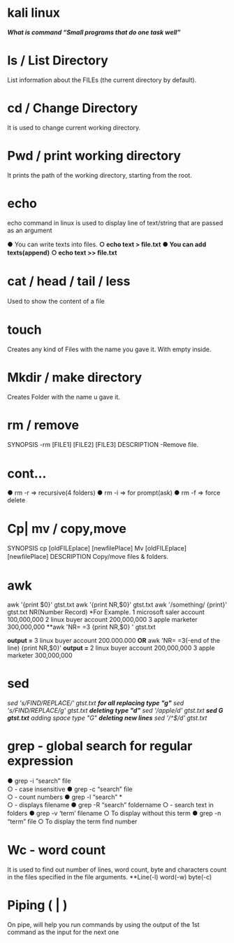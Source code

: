 # kali linux
***What is command
“Small programs that do one task well”***

# ls / List Directory
 List  information  about  the FILEs (the current directory by default).
 
# cd / Change Directory
 It is used to change current working directory. 

# Pwd / print working directory
   It prints the path of the working directory, starting from the root.


# echo
  echo command in linux is used to display line of text/string that are passed as an argument 


● You can write texts into ﬁles.
**○ echo text > ﬁle.txt** 
**● You can add texts(append)** 
**○ echo text >> ﬁle.txt**


# cat / head / tail / less
 Used to show the content of a ﬁle


# touch
Creates any kind of Files with the name you gave it. With empty inside.



# Mkdir / make directory 
Creates Folder with the name u gave it.


# rm / remove
SYNOPSIS
-rm  [FILE1] [FILE2] [FILE3]
DESCRIPTION
-Remove ﬁle.

# cont…
● rm -r   => recursive(4 folders) 
● rm -i    => for prompt(ask) 
● rm -f    => force delete


# Cp| mv  / copy,move
SYNOPSIS
       cp [oldFILEplace] [newﬁlePlace]
       Mv  [oldFILEplace] [newﬁlePlace]
DESCRIPTION
       Copy/move  ﬁles & folders.



# awk
awk '{print $0}' gtst.txt
awk '{print NR,$0}' gtst.txt
awk '/something/ {print}' gtst.txt
NR(Number Record)
*For Example.
1 microsoft saler account 100,000,000
2 linux buyer account 200,000,000
3 apple marketer 300,000,000
**awk 'NR= =3 {print NR,$0} ' gtst.txt

**output =**
3 linux buyer account 200.000.000
**OR** 
awk 'NR= =3(-end of the line) {print NR,$0}'
**output =**
2 linux buyer account 200,000,000
3 apple marketer 300,000,000


# sed
*sed 's/FIND/REPLACE/' gtst.txt
**for all replacing type "g"**
sed 's/FIND/REPLACE/g' gtst.txt
**deleting type "d"**
sed '/apple/d' gtst.txt
**sed G gtst.txt**
adding space type "G"
**deleting new lines**
sed '/^$/d' gtst.txt*




# grep - global search for regular expression
● grep -i “search” ﬁle     
○ - case insensitive 
● grep -c “search” ﬁle    
○ - count numbers 
● grep -l “search” *   
○ -  displays ﬁlename 
● grep -R “search” foldername 
○ - search text in folders 
● grep -v ‘term’ ﬁlename 
○ To display without this term 
● grep -n “term” ﬁle 
○ To display the term ﬁnd number 



# Wc - word count
   It is used to find out number of lines, word count, byte and characters count in the files specified in the file arguments.
**Line(-l)      word(-w)      byte(-c) 


# Piping ( | )
On pipe, will help you run commands by using the output of the 1st command as the input for the next one




